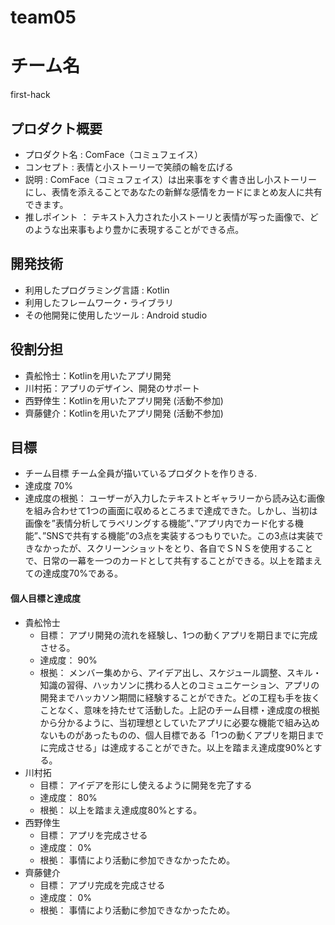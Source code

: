 # team05
# チーム名
  first-hack
## プロダクト概要
- プロダクト名 : 
  ComFace（コミュフェイス）
- コンセプト : 
  表情と小ストーリーで笑顔の輪を広げる
- 説明 : 
  ComFace（コミュフェイス）は出来事をすぐ書き出し小ストーリーにし、表情を添えることであなたの新鮮な感情をカードにまとめ友人に共有できます。
- 推しポイント ： 
  テキスト入力された小ストーリと表情が写った画像で、どのような出来事もより豊かに表現することができる点。
## 開発技術
- 利用したプログラミング言語 : Kotlin
- 利用したフレームワーク・ライブラリ
- その他開発に使用したツール : Android studio

## 役割分担
- 貴舩怜士：Kotlinを用いたアプリ開発
- 川村拓：アプリのデザイン、開発のサポート
- 西野倖生：Kotlinを用いたアプリ開発 (活動不参加)
- 齊藤健介：Kotlinを用いたアプリ開発 (活動不参加)

## 目標
- チーム目標
チーム全員が描いているプロダクトを作りきる.
- 達成度
70%
- 達成度の根拠：
ユーザーが入力したテキストとギャラリーから読み込む画像を組み合わせて1つの画面に収めるところまで達成できた。しかし、当初は画像を”表情分析してラベリングする機能”、”アプリ内でカード化する機能”、”SNSで共有する機能”の3点を実装するつもりでいた。この3点は実装できなかったが、スクリーンショットをとり、各自でＳＮＳを使用することで、日常の一幕を一つのカードとして共有することができる。以上を踏まえての達成度70%である。
#### 個人目標と達成度  
- 貴舩怜士 
  - 目標：  アプリ開発の流れを経験し、1つの動くアプリを期日までに完成させる。
  - 達成度： 90%  
  - 根拠：  メンバー集めから、アイデア出し、スケジュール調整、スキル・知識の習得、ハッカソンに携わる人とのコミュニケーション、アプリの開発までハッカソン期間に経験することができた。どの工程も手を抜くことなく、意味を持たせて活動した。上記のチーム目標・達成度の根拠から分かるように、当初理想としていたアプリに必要な機能で組み込めないものがあったものの、個人目標である「1つの動くアプリを期日までに完成させる」は達成することができた。以上を踏まえ達成度90%とする。
- 川村拓
  - 目標：  アイデアを形にし使えるように開発を完了する
  - 達成度： 80%  
  - 根拠： 以上を踏まえ達成度80%とする。
- 西野倖生
  - 目標：  アプリを完成させる
  - 達成度： 0%  
  - 根拠： 事情により活動に参加できなかったため。
- 齊藤健介
  - 目標：  アプリ完成を完成させる
  - 達成度： 0%  
  - 根拠： 事情により活動に参加できなかったため。
